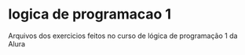 # logica de programacao 1
 Arquivos dos exercicios feitos no curso de lógica de programação 1 da Alura
